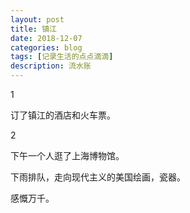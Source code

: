 ```yaml
---
layout: post
title: 镇江
date: 2018-12-07
categories: blog
tags: [记录生活的点点滴滴]
description: 流水账
---
```


1 

订了镇江的酒店和火车票。

2

下午一个人逛了上海博物馆。

下雨排队，走向现代主义的美国绘画，瓷器。

感慨万千。


